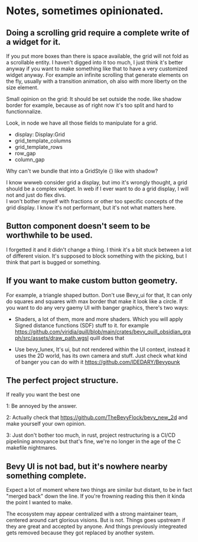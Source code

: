 # Notes, sometimes opinionated.

## Doing a scrolling grid require a complete write of a widget for it.

If you put more boxes than there is space available, the grid will not fold as a scrollable entity.
I haven't digged into it too much, I just think it's better anyway if you want to make something like that to have a very customized widget anyway.
For example an infinite scrolling that generate elements on the fly, usually with a transition animation, oh also with more liberty on the size element.

Small opinion on the grid: It should be set outside the node. like shadow border for example, because as of right now it's too split and hard to functionnalize.

Look, in node we have all those fields to manipulate for a grid.

- display: Display:Grid
- grid_template_columns
- grid_template_rows
- row_gap
- column_gap

Why can't we bundle that into a GridStyle {} like with shadow?

I know wwweb consider grid a display, but imo it's wrongly thought, a grid should be a complex widget.
In web if I ever want to do a grid display, I will not and just do flex divs.  
I won't bother myself with fractions or other too specific concepts of the grid display. I know it's not performant, but it's not what matters here.


## Button component doesn't seem to be worthwhile to be used.

I forgetted it and it didn't change a thing. I think it's a bit stuck between a lot of different vision. It's supposed to block something with the picking, but I think that part is bugged or something.
 
## If you want to make custom button geometry.
 
For example, a triangle shaped button.
Don't use Bevy_ui for that, It can only do squares and squares with max border that make it look like a circle.
If you want to do any very gaemy UI with banger graphics, there's two ways:  

- Shaders, a lot of them, more and more shaders. Which you will apply Signed distance functions (SDF) stuff to it. for example https://github.com/viridia/quill/blob/main/crates/bevy_quill_obsidian_graph/src/assets/draw_path.wgsl quill does that

- Use bevy_lunex, It's ui, but not rendered within the UI context, instead it uses the 2D world, has its own camera and stuff. Just check what kind of banger you can do with it https://github.com/IDEDARY/Bevypunk

## The perfect project structure.
 
If really you want the best one

1: Be annoyed by the answer.

2: Actually check that https://github.com/TheBevyFlock/bevy_new_2d and make yourself your own opinion.

3: Just don't bother too much, in rust, project restructuring is a CI/CD pipelining annoyance but that's fine, we're no longer in the age of the C makefile nightmares. 

## Bevy UI is not bad, but it's nowhere nearby something complete.

Expect a lot of moment where two things are similar but distant, to be in fact "merged back" down the line. If you're frowning reading this then it kinda the point I wanted to make.

The ecosystem may appear centralized with a strong maintainer team, centered around cart glorious visions. But is not. Things goes upstream if they are great and accepted by anyone. And things previously integreated gets removed because they got replaced by another system.